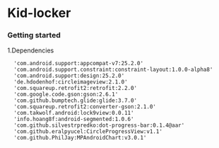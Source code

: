 # Kid-locker 

### Getting started
1.Dependencies

      'com.android.support:appcompat-v7:25.2.0'
      'com.android.support.constraint:constraint-layout:1.0.0-alpha8'
      'com.android.support:design:25.2.0'
      'de.hdodenhof:circleimageview:2.1.0'
      'com.squareup.retrofit2:retrofit:2.2.0'
      'com.google.code.gson:gson:2.6.1'
      'com.github.bumptech.glide:glide:3.7.0'
      'com.squareup.retrofit2:converter-gson:2.1.0'
      'com.takwolf.android:lock9view:0.0.11'
      'info.hoang8f:android-segmented:1.0.6'
      'com.github.silvestrpredko:dot-progress-bar:0.1.4@aar'
      'com.github.eralpyucel:CircleProgressView:v1.1'
      'com.github.PhilJay:MPAndroidChart:v3.0.1'
